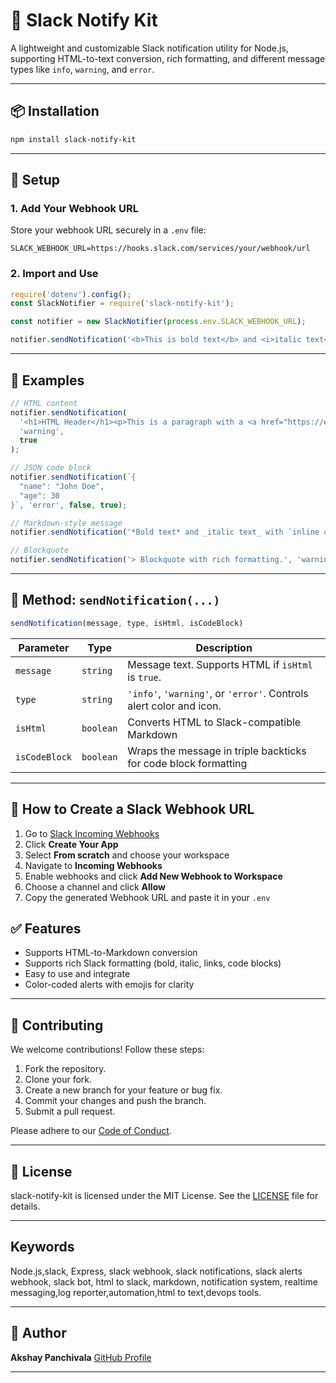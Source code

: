 

# 🚀 Slack Notify Kit

A lightweight and customizable Slack notification utility for Node.js, supporting HTML-to-text conversion, rich formatting, and different message types like `info`, `warning`, and `error`.

---

## 📦 Installation

```bash
npm install slack-notify-kit
```

---

## 🔧 Setup

### 1. Add Your Webhook URL

Store your webhook URL securely in a `.env` file:

```
SLACK_WEBHOOK_URL=https://hooks.slack.com/services/your/webhook/url
```

### 2. Import and Use

```js
require('dotenv').config();
const SlackNotifier = require('slack-notify-kit');

const notifier = new SlackNotifier(process.env.SLACK_WEBHOOK_URL);

notifier.sendNotification('<b>This is bold text</b> and <i>italic text</i>.', 'info', null, true);
```

---

## 🧪 Examples

```js
// HTML content
notifier.sendNotification(
  '<h1>HTML Header</h1><p>This is a paragraph with a <a href="https://example.com">link</a>.</p>',
  'warning',
  true
);

// JSON code block
notifier.sendNotification(`{
  "name": "John Doe",
  "age": 30
}`, 'error', false, true);

// Markdown-style message
notifier.sendNotification('*Bold text* and _italic text_ with `inline code`.', 'info');

// Blockquote
notifier.sendNotification('> Blockquote with rich formatting.', 'warning');
```

---

## 🧰 Method: `sendNotification(...)`

```js
sendNotification(message, type, isHtml, isCodeBlock)
```

| Parameter     | Type      | Description                                                              |
|---------------|-----------|--------------------------------------------------------------------------|
| `message`     | `string`  | Message text. Supports HTML if `isHtml` is `true`.                       |
| `type`        | `string`  | `'info'`, `'warning'`, or `'error'`. Controls alert color and icon.      |
| `isHtml`      | `boolean` | Converts HTML to Slack-compatible Markdown                              |
| `isCodeBlock` | `boolean` | Wraps the message in triple backticks for code block formatting         |

---

## 🔗 How to Create a Slack Webhook URL

1. Go to [Slack Incoming Webhooks](https://api.slack.com/messaging/webhooks)
2. Click **Create Your App**
3. Select **From scratch** and choose your workspace
4. Navigate to **Incoming Webhooks**
5. Enable webhooks and click **Add New Webhook to Workspace**
6. Choose a channel and click **Allow**
7. Copy the generated Webhook URL and paste it in your `.env`


## ✅ Features

- Supports HTML-to-Markdown conversion
- Supports rich Slack formatting (bold, italic, links, code blocks)
- Easy to use and integrate
- Color-coded alerts with emojis for clarity

---

## 🤝 Contributing

We welcome contributions! Follow these steps:

1. Fork the repository.
2. Clone your fork.
3. Create a new branch for your feature or bug fix.
4. Commit your changes and push the branch.
5. Submit a pull request.

Please adhere to our [Code of Conduct](CODE_OF_CONDUCT.md).

---

## 📜 License

slack-notify-kit is licensed under the MIT License. See the [LICENSE](LICENSE) file for details.

---

## Keywords
Node.js,slack, Express, slack webhook, slack notifications, slack alerts webhook, slack bot, html to slack, markdown, notification system, realtime messaging,log reporter,automation,html to text,devops tools.

---

## 👤 Author

**Akshay Panchivala**
[GitHub Profile](https://github.com/AkshayPanchivala/slack-notify-kit)

---

